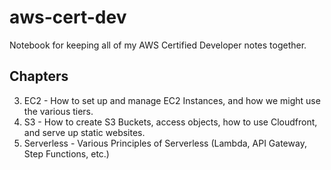 # aws-cert-dev

Notebook for keeping all of my AWS Certified Developer notes together.

## Chapters

3. EC2 - How to set up and manage EC2 Instances, and how we might use the various tiers.
4. S3 - How to create S3 Buckets, access objects, how to use Cloudfront, and serve up static websites.
5. Serverless - Various Principles of Serverless (Lambda, API Gateway, Step Functions, etc.)
